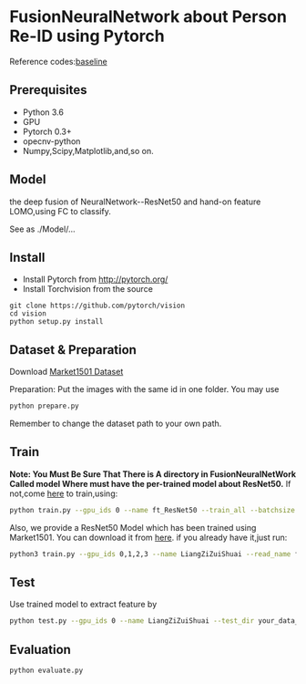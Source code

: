 # FusionNeuralNetwork about Person Re-ID using Pytorch

Reference codes:[baseline](https://github.com/layumi/Person_reID_baseline_pytorch)

## Prerequisites
- Python 3.6
- GPU 
- Pytorch 0.3+
- opecnv-python
- Numpy,Scipy,Matplotlib,and,so on.

## Model 
the deep fusion of NeuralNetwork--ResNet50 and hand-on feature LOMO,using FC to classify.

See as ./Model/...


## Install
- Install Pytorch from http://pytorch.org/
- Install Torchvision from the source
```
git clone https://github.com/pytorch/vision
cd vision
python setup.py install
```
## Dataset & Preparation
Download [Market1501 Dataset](http://www.liangzheng.org/Project/project_reid.html)

Preparation: Put the images with the same id in one folder. You may use 
```bash
python prepare.py
```
Remember to change the dataset path to your own path.

## Train

**Note: You Must Be Sure That There is A directory in FusionNeuralNetWork Called model Where must have the per-trained model about ResNet50.**
If not,come [here](https://github.com/layumi/Person_reID_baseline_pytorch) to train,using:
```bash
python train.py --gpu_ids 0 --name ft_ResNet50 --train_all --batchsize 32  --data_dir your_data_path --erasing_p 0.5
``` 
Also, we provide a ResNet50 Model which has been trained using Market1501.
You can download it from [here](https://pan.baidu.com/s/1w65fT80k0AVUafaYJS4tVQ).
if you already have it,just run:
```bash
python3 train.py --gpu_ids 0,1,2,3 --name LiangZiZuiShuai --read_name ft_ResNet50 --train_all --batchsize 2 --color_jitter --which_epoch last --FNN 
```
## Test
Use trained model to extract feature by
```bash
python test.py --gpu_ids 0 --name LiangZiZuiShuai --test_dir your_data_path  --which_epoch 59
```

## Evaluation
```bash
python evaluate.py
```


